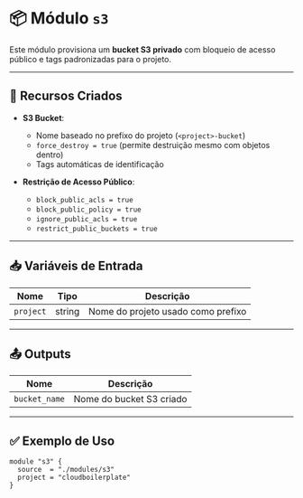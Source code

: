 # 📦 Módulo `s3`

Este módulo provisiona um **bucket S3 privado** com bloqueio de acesso público e tags padronizadas para o projeto.

---

## 🚀 Recursos Criados

- **S3 Bucket**:
  - Nome baseado no prefixo do projeto (`<project>-bucket`)
  - `force_destroy = true` (permite destruição mesmo com objetos dentro)
  - Tags automáticas de identificação

- **Restrição de Acesso Público**:
  - `block_public_acls = true`
  - `block_public_policy = true`
  - `ignore_public_acls = true`
  - `restrict_public_buckets = true`

---

## 📥 Variáveis de Entrada

| Nome       | Tipo   | Descrição                           |
|------------|--------|-------------------------------------|
| `project`  | string | Nome do projeto usado como prefixo  |

---

## 📤 Outputs

| Nome         | Descrição                  |
|--------------|----------------------------|
| `bucket_name`| Nome do bucket S3 criado   |

---

## ✅ Exemplo de Uso

```hcl
module "s3" {
  source  = "./modules/s3"
  project = "cloudboilerplate"
}

